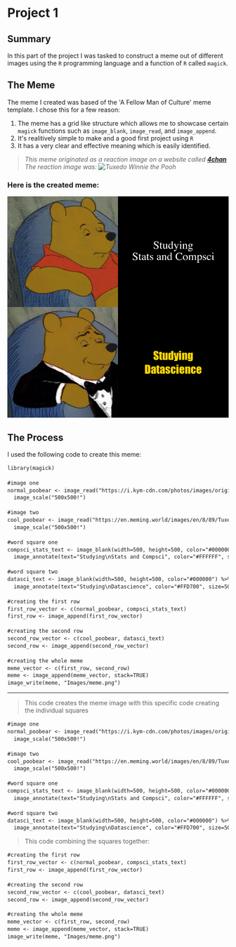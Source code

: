 # Project 1
## Summary
In this part of the project I was tasked to construct a meme out of different images using the `R` programming language and a function of `R` called `magick`.

## The Meme
The meme I created was based of the 'A Fellow Man of Culture' meme template. I chose this for a few reason:
1. The meme has a grid like structure which allows me to showcase certain `magick` functions such as `image_blank`, `image_read`, and `image_append`.
2. It's realitively simple to make and a good first project using `R`
3. It has a very clear and effective meaning which is easily identified.

>*This meme originated as a reaction image on a website called [**4chan**](https://www.4channel.org/)
>The reaction image was:
![Tuxedo Winnie the Pooh](https://i.kym-cdn.com/entries/icons/original/000/029/060/cover3.jpg)*

### Here is the created meme:

![An 'A Fellow Man of Culture' meme with the text 'studying compsci and stats in the first column', and 'studying datascience' in the second](meme.png)

## The Process
I used the following code to create this meme:
```diff
library(magick)

#image one
normal_poobear <- image_read("https://i.kym-cdn.com/photos/images/original/001/474/942/012.gif") %>%
  image_scale("500x500!")

#image two
cool_poobear <- image_read("https://en.meming.world/images/en/8/89/Tuxedo_Winnie_the_Pooh.jpg") %>%
  image_scale("500x500!")

#word square one
compsci_stats_text <- image_blank(width=500, height=500, color="#000000") %>%
  image_annotate(text="Studying\nStats and Compsci", color="#FFFFFF", size=50, font="serif", gravity="center")

#word square two
datasci_text <- image_blank(width=500, height=500, color="#000000") %>%
  image_annotate(text="Studying\nDatascience", color="#FFD700", size=50, font="Impact", gravity="center")

#creating the first row
first_row_vector <- c(normal_poobear, compsci_stats_text)
first_row <- image_append(first_row_vector)

#creating the second row
second_row_vector <- c(cool_poobear, datasci_text)
second_row <- image_append(second_row_vector)

#creating the whole meme
meme_vector <- c(first_row, second_row)
meme <- image_append(meme_vector, stack=TRUE)
image_write(meme, "Images/meme.png")
```
---
>This code creates the meme image with this specific code creating the individual squares

```diff
#image one
normal_poobear <- image_read("https://i.kym-cdn.com/photos/images/original/001/474/942/012.gif") %>%
  image_scale("500x500!")

#image two
cool_poobear <- image_read("https://en.meming.world/images/en/8/89/Tuxedo_Winnie_the_Pooh.jpg") %>%
  image_scale("500x500!")

#word square one
compsci_stats_text <- image_blank(width=500, height=500, color="#000000") %>%
  image_annotate(text="Studying\nStats and Compsci", color="#FFFFFF", size=50, font="serif", gravity="center")

#word square two
datasci_text <- image_blank(width=500, height=500, color="#000000") %>%
  image_annotate(text="Studying\nDatascience", color="#FFD700", size=50, font="Impact", gravity="center")
```

>This code combining the squares together:

```diff
#creating the first row
first_row_vector <- c(normal_poobear, compsci_stats_text)
first_row <- image_append(first_row_vector)

#creating the second row
second_row_vector <- c(cool_poobear, datasci_text)
second_row <- image_append(second_row_vector)

#creating the whole meme
meme_vector <- c(first_row, second_row)
meme <- image_append(meme_vector, stack=TRUE)
image_write(meme, "Images/meme.png")
```
